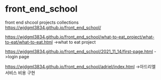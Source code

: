 # front_end_school
front end shcool projects collections
https://wjdgml3834.github.io/front_end_school/

https://wjdgml3834.github.io/front_end_school/what-to-eat_project/what-to-eat/what-to-eat.html 
->what to eat project

https://wjdgml3834.github.io/front_end_school/2021_11_14/first-page.html 
->login page

https://wjdgml3834.github.io/front_end_school/adriel/index.html
->아드리엘 서비스 비용 구현
